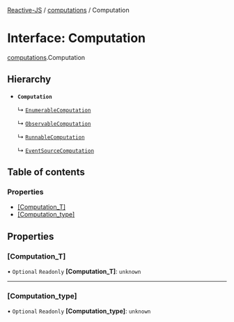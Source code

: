 [Reactive-JS](../README.md) / [computations](../modules/computations.md) / Computation

# Interface: Computation

[computations](../modules/computations.md).Computation

## Hierarchy

- **`Computation`**

  ↳ [`EnumerableComputation`](collections_Enumerable.EnumerableComputation.md)

  ↳ [`ObservableComputation`](concurrent_Observable.ObservableComputation.md)

  ↳ [`RunnableComputation`](concurrent_Observable.RunnableComputation.md)

  ↳ [`EventSourceComputation`](events_EventSource.EventSourceComputation.md)

## Table of contents

### Properties

- [[Computation\_T]](computations.Computation.md#[computation_t])
- [[Computation\_type]](computations.Computation.md#[computation_type])

## Properties

### [Computation\_T]

• `Optional` `Readonly` **[Computation\_T]**: `unknown`

___

### [Computation\_type]

• `Optional` `Readonly` **[Computation\_type]**: `unknown`
